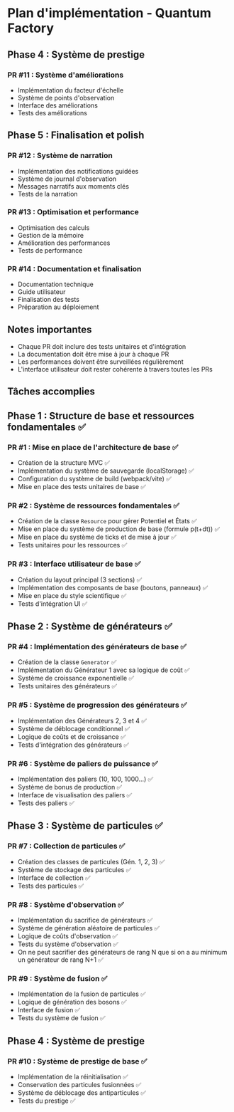 # Plan d'implémentation - Quantum Factory


## Phase 4 : Système de prestige

### PR #11 : Système d'améliorations
- Implémentation du facteur d'échelle
- Système de points d'observation
- Interface des améliorations
- Tests des améliorations

## Phase 5 : Finalisation et polish

### PR #12 : Système de narration
- Implémentation des notifications guidées
- Système de journal d'observation
- Messages narratifs aux moments clés
- Tests de la narration

### PR #13 : Optimisation et performance
- Optimisation des calculs
- Gestion de la mémoire
- Amélioration des performances
- Tests de performance

### PR #14 : Documentation et finalisation
- Documentation technique
- Guide utilisateur
- Finalisation des tests
- Préparation au déploiement

## Notes importantes
- Chaque PR doit inclure des tests unitaires et d'intégration
- La documentation doit être mise à jour à chaque PR
- Les performances doivent être surveillées régulièrement
- L'interface utilisateur doit rester cohérente à travers toutes les PRs 

## Tâches accomplies

## Phase 1 : Structure de base et ressources fondamentales ✅

### PR #1 : Mise en place de l'architecture de base ✅
- Création de la structure MVC ✅
- Implémentation du système de sauvegarde (localStorage) ✅
- Configuration du système de build (webpack/vite) ✅
- Mise en place des tests unitaires de base ✅ 

### PR #2 : Système de ressources fondamentales ✅
- Création de la classe `Resource` pour gérer Potentiel et États ✅
- Mise en place du système de production de base (formule p(t+dt)) ✅
- Mise en place du système de ticks et de mise à jour ✅
- Tests unitaires pour les ressources ✅

### PR #3 : Interface utilisateur de base ✅
- Création du layout principal (3 sections) ✅
- Implémentation des composants de base (boutons, panneaux) ✅
- Mise en place du style scientifique ✅
- Tests d'intégration UI ✅

## Phase 2 : Système de générateurs ✅

### PR #4 : Implémentation des générateurs de base ✅
- Création de la classe `Generator` ✅
- Implémentation du Générateur 1 avec sa logique de coût ✅
- Système de croissance exponentielle ✅
- Tests unitaires des générateurs ✅

### PR #5 : Système de progression des générateurs ✅
- Implémentation des Générateurs 2, 3 et 4 ✅
- Système de déblocage conditionnel ✅
- Logique de coûts et de croissance ✅
- Tests d'intégration des générateurs ✅

### PR #6 : Système de paliers de puissance ✅
- Implémentation des paliers (10, 100, 1000...) ✅
- Système de bonus de production ✅
- Interface de visualisation des paliers ✅
- Tests des paliers ✅


## Phase 3 : Système de particules ✅

### PR #7 : Collection de particules ✅
- Création des classes de particules (Gén. 1, 2, 3) ✅
- Système de stockage des particules ✅
- Interface de collection ✅
- Tests des particules ✅

### PR #8 : Système d'observation ✅
- Implémentation du sacrifice de générateurs ✅
- Système de génération aléatoire de particules ✅
- Logique de coûts d'observation ✅
- Tests du système d'observation ✅
- On ne peut sacrifier des générateurs de rang N que si on a au minimum un générateur de rang N+1 ✅

### PR #9 : Système de fusion ✅
- Implémentation de la fusion de particules ✅
- Logique de génération des bosons ✅
- Interface de fusion ✅
- Tests du système de fusion ✅

## Phase 4 : Système de prestige

### PR #10 : Système de prestige de base ✅
- Implémentation de la réinitialisation ✅
- Conservation des particules fusionnées ✅
- Système de déblocage des antiparticules ✅
- Tests du prestige ✅